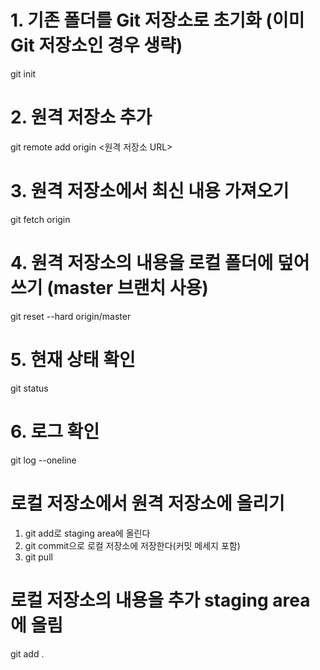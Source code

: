 # 1. 기존 폴더를 Git 저장소로 초기화 (이미 Git 저장소인 경우 생략)
git init

# 2. 원격 저장소 추가
git remote add origin <원격 저장소 URL>

# 3. 원격 저장소에서 최신 내용 가져오기
git fetch origin

# 4. 원격 저장소의 내용을 로컬 폴더에 덮어쓰기 (master 브랜치 사용)
git reset --hard origin/master

# 5. 현재 상태 확인
git status

# 6. 로그 확인
git log --oneline


# 로컬 저장소에서 원격 저장소에 올리기

1. git add로 staging area에 올린다
2. git commit으로 로컬 저장소에 저장한다(커밋 메세지 포함)
3. git pull


# 로컬  저장소의 내용을 추가 staging area에 올림
git add .

# 